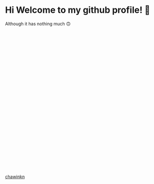 # Hi Welcome to my github profile! 👋

Although it has nothing much 🙃

&nbsp;

&nbsp;

&nbsp;

&nbsp;

&nbsp;

&nbsp;

&nbsp;

&nbsp;

&nbsp;

&nbsp;

&nbsp;

&nbsp;

&nbsp;

&nbsp;

&nbsp;

[chawinkn](https://www.youtube.com/watch?v=uHgt8giw1LY)
